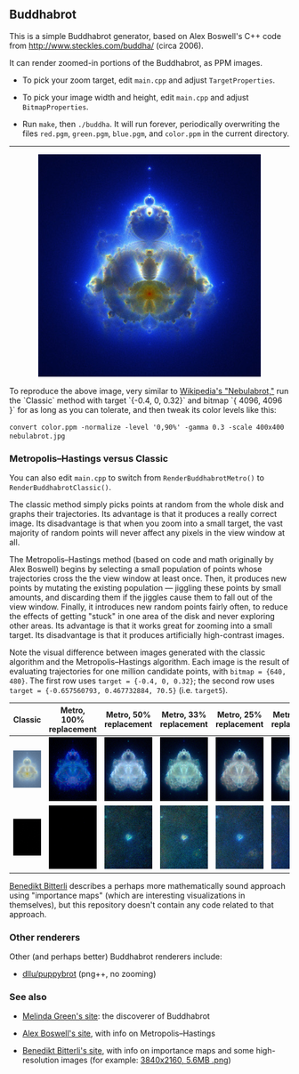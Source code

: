 ## Buddhabrot

This is a simple Buddhabrot generator, based on Alex Boswell's C++ code
from http://www.steckles.com/buddha/ (circa 2006).

It can render zoomed-in portions of the Buddhabrot, as PPM images.

* To pick your zoom target, edit `main.cpp` and adjust `TargetProperties`.

* To pick your image width and height, edit `main.cpp` and adjust `BitmapProperties`.

* Run `make`, then `./buddha`. It will run forever, periodically overwriting
    the files `red.pgm`, `green.pgm`, `blue.pgm`, and `color.ppm` in the
    current directory.

----

<p align="center">
<img src="https://raw.githubusercontent.com/Quuxplusone/Buddhabrot/main/images/nebulabrot.jpg"></img>
</p>

To reproduce the above image, very similar to [Wikipedia's "Nebulabrot,"](https://commons.wikimedia.org/wiki/File:Nebulabrot_(5000,_500,_50).png)
run the `Classic` method with target `{-0.4, 0, 0.32}` and bitmap `{ 4096, 4096 }`
for as long as you can tolerate, and then tweak its color levels like this:

    convert color.ppm -normalize -level '0,90%' -gamma 0.3 -scale 400x400 nebulabrot.jpg


### Metropolis–Hastings versus Classic

You can also edit `main.cpp` to switch from `RenderBuddhabrotMetro()` to
`RenderBuddhabrotClassic()`.

The classic method simply picks points at random
from the whole disk and graphs their trajectories. Its advantage is that it
produces a really correct image. Its disadvantage is that when you zoom into
a small target, the vast majority of random points will never affect any pixels
in the view window at all.

The Metropolis–Hastings method (based on code and math originally by Alex Boswell)
begins by selecting a small population of points whose trajectories cross the
the view window at least once. Then, it produces new points by mutating the
existing population — jiggling these points by small amounts, and discarding them
if the jiggles cause them to fall out of the view window. Finally, it introduces
new random points fairly often, to reduce the effects of getting "stuck" in one
area of the disk and never exploring other areas. Its advantage is that it works
great for zooming into a small target. Its disadvantage is that it produces
artificially high-contrast images.

Note the visual difference between images generated with the classic algorithm
and the Metropolis–Hastings algorithm. Each image is the result of evaluating
trajectories for one million candidate points, with `bitmap = {640, 480}`.
The first row uses `target = {-0.4, 0, 0.32}`; the second row uses
`target = {-0.657560793, 0.467732884, 70.5}` (i.e. `target5`).

| Classic | Metro, 100% replacement | Metro, 50% replacement | Metro, 33% replacement | Metro, 25% replacement | Metro, 20% replacement |
|:-----:|:-----:|:-----:|:-----:|:-----:|:-----:|
| ![50.3s](images/classic-a.jpg) | ![43.4s](images/metro1-a.jpg) | ![55.1s](images/metro2-a.jpg) | ![64.4s](images/metro3-a.jpg) | ![80.6s](images/metro4-a.jpg) | ![54.4s](images/metro5-a.jpg) |
| ![66.9s](images/classic-z.jpg) | ![58.8s](images/metro1-z.jpg) | ![40.3s](images/metro2-z.jpg) | ![31.3s](images/metro3-z.jpg) | ![34.6s](images/metro4-z.jpg) | ![26.1s](images/metro5-z.jpg) |


[Benedikt Bitterli](https://benedikt-bitterli.me/buddhabrot/) describes a perhaps
more mathematically sound approach using "importance maps" (which are interesting
visualizations in themselves), but this repository doesn't contain any code related
to that approach.


### Other renderers

Other (and perhaps better) Buddhabrot renderers include:

* [dllu/puppybrot](https://github.com/dllu/puppybrot) (png++, no zooming)


### See also

* [Melinda Green's site](https://superliminal.com/fractals/bbrot/): the discoverer of Buddhabrot

* [Alex Boswell's site](http://www.steckles.com/buddha/), with info on Metropolis–Hastings

* [Benedikt Bitterli's site](https://benedikt-bitterli.me/buddhabrot/), with info on importance maps
    and some high-resolution images (for example: [3840x2160, 5.6MB .png](https://benedikt-bitterli.me/buddhabrot/images/denoised-full.png))
